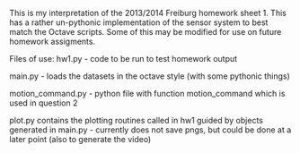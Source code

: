 This is my interpretation of the 2013/2014 Freiburg homework sheet 1.
This has a rather un-pythonic implementation of the sensor system to 
best match the Octave scripts.  Some of this may be modified for
use on future homework assigments.

Files of use:
hw1.py - code to be run to test homework output

main.py - loads the datasets in the octave style (with some pythonic things)

motion_command.py - python file with function motion_command
  which is used in question 2
  
plot.py contains the plotting routines called in hw1 guided by objects
  generated in main.py - currently does not save pngs, but could be done
  at a later point (also to generate the video)
